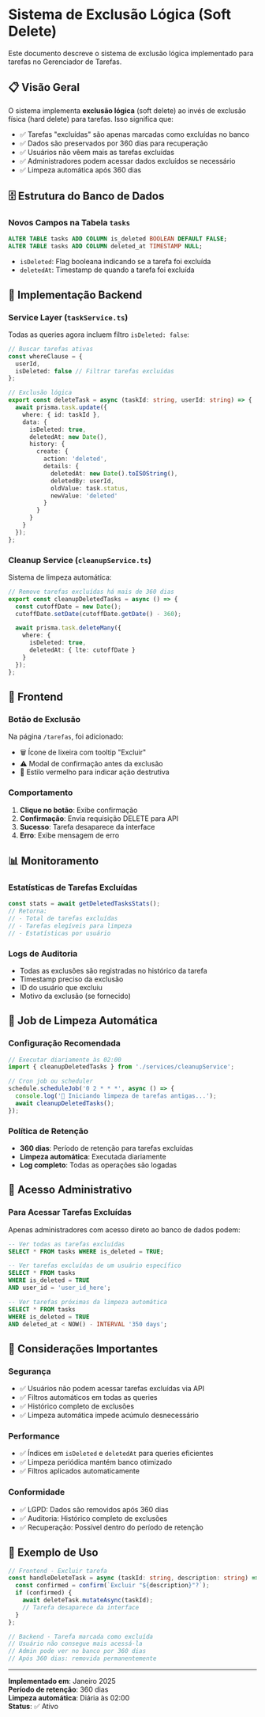 # Sistema de Exclusão Lógica (Soft Delete)

Este documento descreve o sistema de exclusão lógica implementado para tarefas no Gerenciador de Tarefas.

## 📋 Visão Geral

O sistema implementa **exclusão lógica** (soft delete) ao invés de exclusão física (hard delete) para tarefas. Isso significa que:

- ✅ Tarefas "excluídas" são apenas marcadas como excluídas no banco
- ✅ Dados são preservados por 360 dias para recuperação
- ✅ Usuários não vêem mais as tarefas excluídas
- ✅ Administradores podem acessar dados excluídos se necessário
- ✅ Limpeza automática após 360 dias

## 🗄️ Estrutura do Banco de Dados

### Novos Campos na Tabela `tasks`

```sql
ALTER TABLE tasks ADD COLUMN is_deleted BOOLEAN DEFAULT FALSE;
ALTER TABLE tasks ADD COLUMN deleted_at TIMESTAMP NULL;
```

- `isDeleted`: Flag booleana indicando se a tarefa foi excluída
- `deletedAt`: Timestamp de quando a tarefa foi excluída

## 🔧 Implementação Backend

### Service Layer (`taskService.ts`)

Todas as queries agora incluem filtro `isDeleted: false`:

```typescript
// Buscar tarefas ativas
const whereClause = { 
  userId,
  isDeleted: false // Filtrar tarefas excluídas
};

// Exclusão lógica
export const deleteTask = async (taskId: string, userId: string) => {
  await prisma.task.update({
    where: { id: taskId },
    data: {
      isDeleted: true,
      deletedAt: new Date(),
      history: {
        create: {
          action: 'deleted',
          details: {
            deletedAt: new Date().toISOString(),
            deletedBy: userId,
            oldValue: task.status,
            newValue: 'deleted'
          }
        }
      }
    }
  });
};
```

### Cleanup Service (`cleanupService.ts`)

Sistema de limpeza automática:

```typescript
// Remove tarefas excluídas há mais de 360 dias
export const cleanupDeletedTasks = async () => {
  const cutoffDate = new Date();
  cutoffDate.setDate(cutoffDate.getDate() - 360);

  await prisma.task.deleteMany({
    where: {
      isDeleted: true,
      deletedAt: { lte: cutoffDate }
    }
  });
};
```

## 🎨 Frontend

### Botão de Exclusão

Na página `/tarefas`, foi adicionado:

- 🗑️ Ícone de lixeira com tooltip "Excluir"
- ⚠️ Modal de confirmação antes da exclusão
- 🔴 Estilo vermelho para indicar ação destrutiva

### Comportamento

1. **Clique no botão**: Exibe confirmação
2. **Confirmação**: Envia requisição DELETE para API
3. **Sucesso**: Tarefa desaparece da interface
4. **Erro**: Exibe mensagem de erro

## 📊 Monitoramento

### Estatísticas de Tarefas Excluídas

```typescript
const stats = await getDeletedTasksStats();
// Retorna:
// - Total de tarefas excluídas
// - Tarefas elegíveis para limpeza
// - Estatísticas por usuário
```

### Logs de Auditoria

- Todas as exclusões são registradas no histórico da tarefa
- Timestamp preciso da exclusão
- ID do usuário que excluiu
- Motivo da exclusão (se fornecido)

## 🔄 Job de Limpeza Automática

### Configuração Recomendada

```typescript
// Executar diariamente às 02:00
import { cleanupDeletedTasks } from './services/cleanupService';

// Cron job ou scheduler
schedule.scheduleJob('0 2 * * *', async () => {
  console.log('🧹 Iniciando limpeza de tarefas antigas...');
  await cleanupDeletedTasks();
});
```

### Política de Retenção

- **360 dias**: Período de retenção para tarefas excluídas
- **Limpeza automática**: Executada diariamente
- **Log completo**: Todas as operações são logadas

## 🔐 Acesso Administrativo

### Para Acessar Tarefas Excluídas

Apenas administradores com acesso direto ao banco de dados podem:

```sql
-- Ver todas as tarefas excluídas
SELECT * FROM tasks WHERE is_deleted = TRUE;

-- Ver tarefas excluídas de um usuário específico
SELECT * FROM tasks 
WHERE is_deleted = TRUE 
AND user_id = 'user_id_here';

-- Ver tarefas próximas da limpeza automática
SELECT * FROM tasks 
WHERE is_deleted = TRUE 
AND deleted_at < NOW() - INTERVAL '350 days';
```

## 🚨 Considerações Importantes

### Segurança

- ✅ Usuários não podem acessar tarefas excluídas via API
- ✅ Filtros automáticos em todas as queries
- ✅ Histórico completo de exclusões
- ✅ Limpeza automática impede acúmulo desnecessário

### Performance

- ✅ Índices em `isDeleted` e `deletedAt` para queries eficientes
- ✅ Limpeza periódica mantém banco otimizado
- ✅ Filtros aplicados automaticamente

### Conformidade

- ✅ LGPD: Dados são removidos após 360 dias
- ✅ Auditoria: Histórico completo de exclusões
- ✅ Recuperação: Possível dentro do período de retenção

## 📝 Exemplo de Uso

```typescript
// Frontend - Excluir tarefa
const handleDeleteTask = async (taskId: string, description: string) => {
  const confirmed = confirm(`Excluir "${description}"?`);
  if (confirmed) {
    await deleteTask.mutateAsync(taskId);
    // Tarefa desaparece da interface
  }
};

// Backend - Tarefa marcada como excluída
// Usuário não consegue mais acessá-la
// Admin pode ver no banco por 360 dias
// Após 360 dias: removida permanentemente
```

---

**Implementado em**: Janeiro 2025  
**Período de retenção**: 360 dias  
**Limpeza automática**: Diária às 02:00  
**Status**: ✅ Ativo
